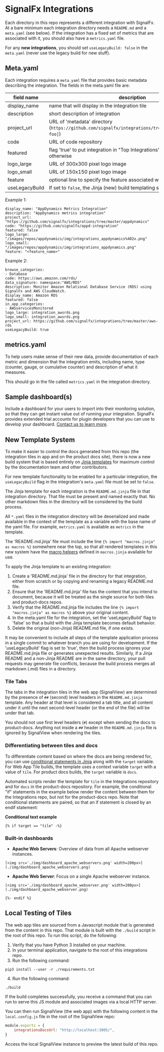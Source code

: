# SignalFx Integrations

Each directory in this repo represents a different integration with SignalFx.
At a bare minimum each integration directory needs a `README.md` and a
`meta.yaml` (see below).  If the integration has a fixed set of metrics that
are associated with it, you should also have a `metrics.yaml` file.

For any **new integrations**, you should set `useLegacyBuild: false` in the
`meta.yaml` (never use the legacy build for new stuff).

## Meta.yaml

Each integration requires a `meta.yaml` file that provides basic metadata
describing the integration.  The fields in the meta.yaml file are:

| field name | description |
|------------|-------------|
| display\_name | name that will display in the integration tile|
| description | short description of integration |
| project\_url | URL of 'metadata' directory (`https://github.com/signalfx/integrations/tree/master/[integration-foo]`)|
| code | URL of code repository |
| featured | flag 'true' to put integration in "Top Integrations" section but 'false' otherwise |
| logo\_large | URL of 300x300 pixel logo image |
| logo\_small | URL of 150x150 pixel logo image |
| feature | optional line to specify the feature associated with the integration |
| useLegacyBuild | If set to `false`, the Jinja (new) build templating system will be used |


Example 1:

```
display_name: "AppDynamics Metrics Integration"
description: "AppDynamics metrics integration"
project_url: "https://github.com/signalfx/integrations/tree/master/appdynamics"
code: "https://github.com/signalfx/appd-integration"
featured: false
logo_large: "/images/repos/appdynamics/img/integrations_appdynamics%402x.png"
logo_small: "/images/repos/appdynamics/img/integrations_appdynamics.png"
feature: "<feature_name>"
```

Example 2:

```
browse_categories:
- Database
code: https://aws.amazon.com/rds/
data_signature: namespace:"AWS/RDS"
description: Monitor Amazon Relational Database Service (RDS) using SignalFx and AWS CloudWatch.
display_name: Amazon RDS
featured: false
in_app_categories:
- AWSservicesMonitored
logo_large: integration_awsrds.png
logo_small: integration_awsrds.png
project_url: https://github.com/signalfx/integrations/tree/master/aws-rds
useLegacyBuild: true
```

## metrics.yaml

To help users make sense of their new data, provide documentation of each
metric and dimension that the integration emits, including name, type (counter,
gauge, or cumulative counter) and description of what it measures.

This should go in the file called `metrics.yaml` in the integration directory.

## Sample dashboard(s)

Include a dashboard for your users to import into their monitoring solution, so that they can get instant value out of running your integration. SignalFx provides extended trial accounts for plugin developers that you can use to develop your dashboard. <a target="_blank" href="mailto:community@signalfx.com">Contact us to learn more</a>.

## New Template System

To make it easier to control the docs generated from this repo (the integration
tiles in app and on the product docs site), there is now a new build system
that is based entirely on [Jinja templates](https://jinja.palletsprojects.com/en/2.11.x/templates/)
for maximum control by the documentation team and other contributors.

For new template functionality to be enabled for a particular integration, the `useLegacyBuild` flag
in the integration's `meta.yaml` file must be set to `false`.

The Jinja template for each integration is the `README.md.jinja` file in that
integration directory.  That file must be present and named exactly that.  No
other markdown files in the directory will be considered by the build process.

All `*.yaml` files in the integration directory will be deserialized and made
available in the context of the template as a variable with the base name of
the yaml file.  For example, `metrics.yaml` is available as `metrics` in the
template.

The 'README.md.jinja' file must include the line
`{% import "macros.jinja" as macros %}` somewhere near the top, so that all rendered templates in this new system have the [macro
helpers](https://jinja.palletsprojects.com/en/2.11.x/templates/#macros) defined
in `macros.jinja` available for use.  

To apply the Jinja template to an existing integration:
1. Create a 'README.md.jinja' file in the directory for that integration, either from scratch or by copying and renaming a legacy README.md file.
2. Ensure that the 'README.md.jinja' file has the content that you intend to document, because it will be treated as
the single source for both tiles and product-docs repos.
3. Verify that the README.md.jinja file includes the line
`{% import "macros.jinja" as macros %}` above your original content.
4. In the meta.yaml file for the integration, set the 'useLegacyBuild' flag to 'false' so that a build with the Jinja template
becomes default behavior.
5. Delete the original (non-Jinja) README.md file, if one exists.

It may be convenient to include all steps of the template application process in a single commit to whatever branch you
are using for development. If the 'useLegacyBuild' flag is set to 'true', then the build process ignores your README.md.jinja file or generates
unexpected results. Similarly, if a Jinja README and a non-Jinja README are in the same directory, your pull requests may generate file conflicts, because
the build process merges all markdown (.md) files in a directory.

### Tile Tabs
The tabs in the integration tiles in the web app (SignalView) are determined by
the presence of `##` (second) level headers in the `README.md.jinja` template.
Any header at that level is considered a tab title, and all content under it until the next
second-level header (or the end of the file) will be under that tab.  

You should not use first level headers (`#`) except when sending the docs to
product-docs.  Anything not inside a `##` header in the `README.md.jinja` file
is ignored by SignalView when rendering the tiles.

### Differentiating between tiles and docs
To differentiate content based on where the docs are being rendered for, you
can use [conditional statements in
Jinja](https://jinja.palletsprojects.com/en/2.11.x/templates/#if) along with
the `target` variable. For Web App Tile builds, the template uses a
context variable `target` with a value of `tile`. For product docs builds, the
`target` variable is `docs`.

Automated scripts render the template for `tile` in the Integrations repository and for `docs` in the product-docs
repository. For example, the conditional "if" statements in the example below render the content between them for the Integrations repo, but
not for the product-docs repo. Note that conditional statements are paired, so that an if statement is closed by an endif statement:

**Conditional text example**

`{% if target == "tile" -%}`

### Built-in dashboards

- **Apache Web Servers**: Overview of data from all Apache webserver instances.

 `[<img src='./img/dashboard_apache_webservers.png' width=200px>](./img/dashboard_apache_webservers.png)`

- **Apache Web Server**: Focus on a single Apache webserver instance.

`[<img src='./img/dashboard_apache_webserver.png' width=200px>](./img/dashboard_apache_webserver.png)`

`{%- endif %}`

## Local Testing of Tiles

The web app tiles are sourced from a Javascript module that is generated from
the content in this repo.  That module is built with the `./build` script in
the root of this repo.  To run this script, do the following:
1. Verify that you have Python 3 installed on your machine.  
2. In your terminal application, navigate to the root of this integrations repo.
3. Run the following command:

`pip3 install --user -r ./requirements.txt`

4. Run the following command:

`./build`

If the build completes successfully, you receive a command that you can run to
serve this JS module and associated images via a local HTTP server.  

You can
then run SignalView (the web app) with the following content in the
`local.config.js` file in the root of the SignalView repo:

```js
module.exports = {
    integrationsDocsUrl: "http://localhost:3005/",
}
```

Access the local SignalView instance to preview the latest build
of this repo.
